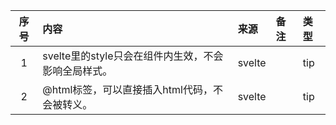 | 序号  | 内容                                                                                                                                             | 来源       | 备注                                                                                                                                                                       | 类型      |
|:---:|:-------------------|:---------|:-----------------------------------|:--------|
|1| svelte里的style只会在组件内生效，不会影响全局样式。 | svelte |                                                                                                                                                                            | tip      |
|2 |@html标签，可以直接插入html代码，不会被转义。 | svelte |                                                                                                                                                                            | tip      |
